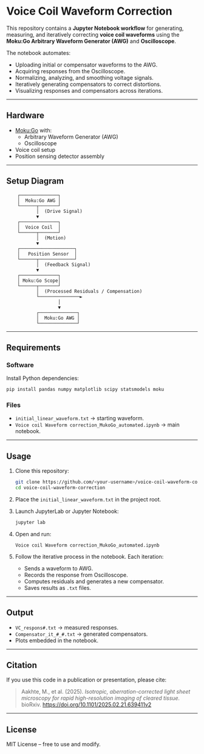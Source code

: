 # Voice Coil Waveform Correction

This repository contains a **Jupyter Notebook workflow** for generating, measuring, and iteratively correcting **voice coil waveforms** using the **Moku:Go Arbitrary Waveform Generator (AWG)** and **Oscilloscope**.

The notebook automates:
- Uploading initial or compensator waveforms to the AWG.
- Acquiring responses from the Oscilloscope.
- Normalizing, analyzing, and smoothing voltage signals.
- Iteratively generating compensators to correct distortions.
- Visualizing responses and compensators across iterations.

---

## Hardware

- [Moku:Go](https://apis.liquidinstruments.com/api/getting-started/starting-python.html) with:  
  - Arbitrary Waveform Generator (AWG)  
  - Oscilloscope  
- Voice coil setup  
- Position sensing detector assembly

---

## Setup Diagram

```
    ┌──────────────┐
    │  Moku:Go AWG │
    └──────┬───────┘
           │  (Drive Signal)
           ▼
    ┌──────────────┐
    │  Voice Coil  │
    └──────┬───────┘
           │  (Motion)
           ▼
    ┌────────────────────┐
    │   Position Sensor  │
    └──────┬─────────────┘
           │  (Feedback Signal)
           ▼
    ┌──────────────┐
    │ Moku:Go Scope│
    └──────┬───────┘
           │  (Processed Residuals / Compensation)
           └───────────────►
                   │
                   ▼
           ┌──────────────┐
           │  Moku:Go AWG │
           └──────────────┘
```

---

## Requirements

### Software  
Install Python dependencies:

```bash
pip install pandas numpy matplotlib scipy statsmodels moku
```

### Files  
- `initial_linear_waveform.txt` → starting waveform.  
- `Voice coil Waveform correction_MukoGo_automated.ipynb` → main notebook.

---

## Usage

1. Clone this repository:

   ```bash
   git clone https://github.com/<your-username>/voice-coil-waveform-correction.git
   cd voice-coil-waveform-correction
   ```

2. Place the `initial_linear_waveform.txt` in the project root.

3. Launch JupyterLab or Jupyter Notebook:

   ```bash
   jupyter lab
   ```

4. Open and run:

   ```
   Voice coil Waveform correction_MukoGo_automated.ipynb
   ```

5. Follow the iterative process in the notebook. Each iteration:
   - Sends a waveform to AWG.
   - Records the response from Oscilloscope.
   - Computes residuals and generates a new compensator.
   - Saves results as `.txt` files.

---

## Output

- `VC_respons#.txt` → measured responses.  
- `Compensator_it_#_#.txt` → generated compensators.  
- Plots embedded in the notebook.


---

## Citation

If you use this code in a publication or presentation, please cite:

> Aakhte, M., et al. (2025). *Isotropic, aberration-corrected light sheet microscopy for rapid high-resolution imaging of cleared tissue.* bioRxiv. https://doi.org/10.1101/2025.02.21.639411v2

---

## License

MIT License – free to use and modify.  
